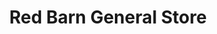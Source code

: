 ---
title: "Red Barn General Store"
url: /crescent-valley/red-barn-general-store/
shop: convenience
---